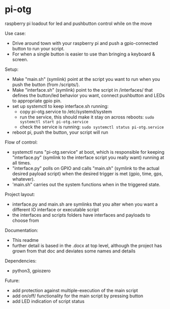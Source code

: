 # pi-otg
raspberry pi loadout for led and pushbutton control while on the move

Use case:
- Drive around town with your raspberry pi and push a gpio-connected button to run your script.
- For when a single button is easier to use than bringing a keyboard & screen.

Setup:
- Make "main.sh" (symlink) point at the script you want to run when you push the button (from /scripts/).
- Make "interface.sh" (symlink) point to the script in /interfaces/ that defines the button/led behavior you want, connect pushbutton and LEDs to appropriate gpio pin.
- set up systemctl to keep interface.sh running:
  - copy pi-otg.service to /etc/systemd/system
  - run the service, this should make it stay on across reboots: ```sudo systemctl start pi-otg.service```
  - check the service is running: ```sudo systemctl status pi-otg.service```
- reboot pi, push the button, your script will run

Flow of control:
- systemctl runs "pi-otg.service" at boot, which is responsible for keeping "interface.py" (symlink to the interface script you really want) running at all times.
- "interface.py" polls on GPIO and calls "main.sh" (symlink to the actual desired payload script) when the desired trigger is met (gpio, time, gps, whatever).
- 'main.sh" carries out the system functions when in the triggered state.

Project layout:
- interface.py and main.sh are symlinks that you alter when you want a different IO interface or executable script
- the interfaces and scripts folders have interfaces and payloads to choose from

Documentation:
- This readme
- further detail is based in the .docx at top level, although the project has grown from that doc and deviates some names and details

Dependencies:
- python3, gpiozero

Future:
- add protection against multiple-execution of the main script
- add on/off/ functionality for the main script by pressing button
- add LED indication of script status
